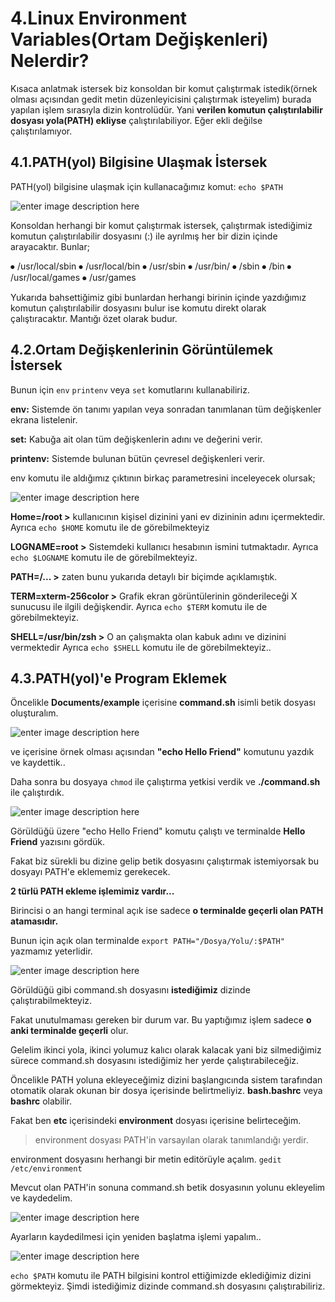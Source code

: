 # 4.Linux Environment Variables(Ortam Değişkenleri) Nelerdir?

Kısaca anlatmak istersek biz konsoldan bir komut çalıştırmak istedik(örnek olması açısından gedit metin düzenleyicisini çalıştırmak isteyelim) burada yapılan işlem sırasıyla dizin kontrolüdür. Yani **verilen komutun çalıştırılabilir dosyası yola(PATH) ekliyse** çalıştırılabiliyor. Eğer ekli değilse çalıştırılamıyor. 

## 4.1.PATH(yol) Bilgisine Ulaşmak İstersek

PATH(yol) bilgisine ulaşmak için kullanacağımız komut: `echo $PATH` 

![enter image description here](https://i.hizliresim.com/QXaaTw.png)

Konsoldan herhangi bir komut çalıştırmak istersek, çalıştırmak istediğimiz komutun çalıştırılabilir dosyasını (:) ile ayrılmış her bir dizin içinde arayacaktır. Bunlar;

⦁	/usr/local/sbin
⦁	/usr/local/bin 
⦁	/usr/sbin
⦁	/usr/bin/
⦁	/sbin
⦁	/bin 
⦁	/usr/local/games
⦁	/usr/games

Yukarıda bahsettiğimiz gibi bunlardan herhangi birinin içinde yazdığımız komutun çalıştırılabilir dosyasını bulur ise komutu direkt olarak çalıştıracaktır. Mantığı özet olarak budur.

## 4.2.Ortam Değişkenlerinin Görüntülemek İstersek

Bunun için `env` `printenv` veya `set` komutlarını kullanabiliriz.

**env:**  Sistemde ön tanımı yapılan veya sonradan tanımlanan tüm değişkenler ekrana listelenir.

**set:**  Kabuğa ait olan tüm değişkenlerin adını ve değerini verir.

**printenv:** Sistemde bulunan bütün çevresel değişkenleri verir.

env komutu ile aldığımız çıktının birkaç parametresini inceleyecek olursak;

![enter image description here](https://i.hizliresim.com/Iy2bcW.png)

**Home=/root >** kullanıcının kişisel dizinini yani ev dizininin adını içermektedir.
Ayrıca `echo $HOME` komutu ile de görebilmekteyiz

**LOGNAME=root >** Sistemdeki kullanıcı hesabının ismini tutmaktadır. Ayrıca `echo $LOGNAME` komutu ile de görebilmekteyiz.

**PATH=/...  >** zaten bunu yukarıda detaylı bir biçimde açıklamıştık.

**TERM=xterm-256color >** Grafik ekran görüntülerinin gönderileceği X sunucusu ile ilgili değişkendir. Ayrıca `echo $TERM` komutu ile de görebilmekteyiz.

**SHELL=/usr/bin/zsh >** O an çalışmakta olan kabuk adını ve dizinini vermektedir
Ayrıca `echo $SHELL` komutu ile de görebilmekteyiz..

## 4.3.PATH(yol)'e Program Eklemek 

Öncelikle **Documents/example** içerisine **command.sh** isimli betik dosyası oluşturalım.

![enter image description here](https://i.hizliresim.com/P3PxLs.png)

ve içerisine örnek olması açısından **"echo Hello Friend"**  komutunu yazdık ve kaydettik.. 

Daha sonra bu dosyaya  `chmod` ile çalıştırma yetkisi verdik ve  **./command.sh**  ile çalıştırdık.

![enter image description here](https://i.hizliresim.com/uM2o26.png)

Görüldüğü üzere "echo Hello Friend" komutu çalıştı ve terminalde **Hello Friend** yazısını gördük. 

Fakat biz sürekli bu dizine gelip betik dosyasını çalıştırmak istemiyorsak bu dosyayı PATH'e eklememiz gerekecek.

**2 türlü PATH ekleme işlemimiz vardır...**

Birincisi o an hangi terminal açık ise sadece **o terminalde geçerli olan PATH atamasıdır.**

Bunun için açık olan terminalde `export PATH="/Dosya/Yolu/:$PATH"`  yazmamız yeterlidir.

![enter image description here](https://i.hizliresim.com/t2r1NS.png)

Görüldüğü gibi command.sh dosyasını **istediğimiz** dizinde çalıştırabilmekteyiz.

Fakat unutulmaması gereken bir durum var. Bu yaptığımız işlem sadece **o anki terminalde geçerli** olur. 

Gelelim ikinci yola, ikinci yolumuz kalıcı olarak kalacak yani biz silmediğimiz sürece command.sh dosyasını istediğimiz her yerde çalıştırabileceğiz. 

Öncelikle PATH yoluna ekleyeceğimiz dizini başlangıcında sistem tarafından otomatik olarak okunan bir dosya içerisinde belirtmeliyiz. **bash.bashrc** veya **bashrc** olabilir.

Fakat ben **etc** içerisindeki **environment** dosyası içerisine belirteceğim.

> environment dosyası PATH'in varsayılan olarak tanımlandığı yerdir.

environment dosyasını herhangi bir metin editörüyle açalım.  `gedit /etc/environment` 

Mevcut olan PATH'in sonuna command.sh betik dosyasının yolunu ekleyelim ve kaydedelim.

![enter image description here](https://i.hizliresim.com/o0WzuM.png)

Ayarların kaydedilmesi için yeniden başlatma işlemi yapalım..

![enter image description here](https://i.hizliresim.com/0sXSlQ.png)

`echo $PATH` komutu ile PATH  bilgisini kontrol ettiğimizde eklediğimiz dizini görmekteyiz. Şimdi istediğimiz dizinde command.sh dosyasını çalıştırabiliriz. 